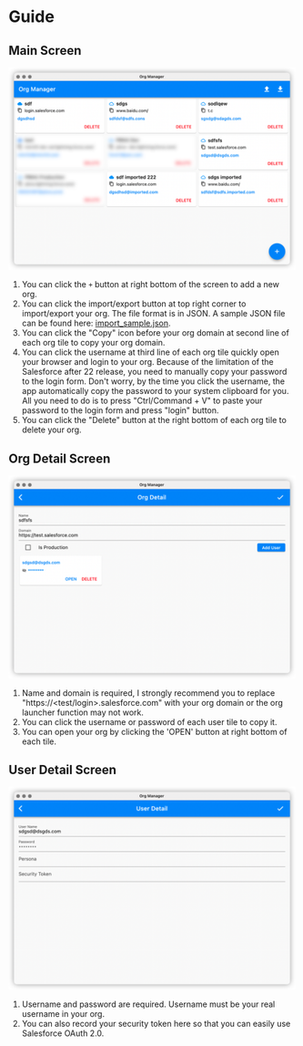 # Guide

## Main Screen
![MainScreen](./img/MainScreen.png)

1. You can click the `+` button at right bottom of the screen to add a new org.
2. You can click the import/export button at top right corner to import/export your org. The file format is in JSON. A sample JSON file can be found here: [import_sample.json](../example/import_sample.json). 
3. You can click the "Copy" icon before your org domain at second line of each org tile to copy your org domain. 
4. You can click the username at third line of each org tile quickly open your browser and login to your org. Because of the limitation of the Salesforce after 22 release, you need to manually copy your password to the login form. Don't worry, by the time you click the username, the app automatically copy the password to your system clipboard for you. All you need to do is to press "Ctrl/Command + V" to paste your password to the login form and press "login" button.
5. You can click the "Delete" button at the right bottom of each org tile to delete your org.

## Org Detail Screen
![OrgDetailScreen](./img/OrgDetailScreen.png)

1. Name and domain is required, I strongly recommend you to replace "https://<test/login>.salesforce.com" with your org domain or the org launcher function may not work.
2. You can click the username or password of each user tile to copy it.
3. You can open your org by clicking the 'OPEN' button at right bottom of each tile.

## User Detail Screen
![UserDetailScreen](./img/UserDetailScreen.png)

1. Username and password are required. Username must be your real username in your org.
2. You can also record your security token here so that you can easily use Salesforce OAuth 2.0.

